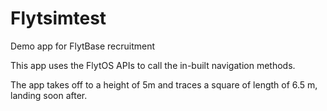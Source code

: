 # Flytsimtest
Demo app for FlytBase recruitment

This app uses the FlytOS APIs to call the in-built navigation methods.

The app takes off to a height of 5m and traces a square of length of 6.5 m, landing soon after.
